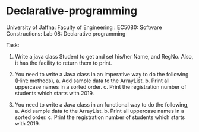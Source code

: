 # Declarative-programming
University of Jaffna: Faculty of Engineering : EC5080: Software Constructions: Lab 08: Declarative programming

Task:
1. Write a java class Student to get and set his/her Name, and RegNo.
    Also, it has the facility to return them to print.
    
2. You need to write a Java class in an imperative way to do the following
    (Hint: methods),
  a. Add sample data to the ArrayList.
  b. Print all uppercase names in a sorted order.
  c. Print the registration number of students which starts with 2019.
  
3. You need to write a Java class in an functional way to do the
    following,
  a. Add sample data to the ArrayList.
  b. Print all uppercase names in a sorted order.
  c. Print the registration number of students which starts with 2019.
